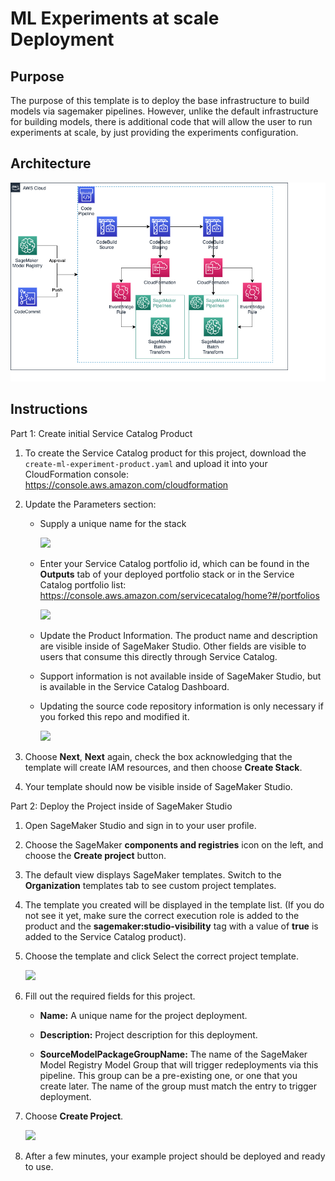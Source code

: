 # ML Experiments at scale Deployment

## Purpose

The purpose of this template is to deploy the base infrastructure to build models via sagemaker pipelines. However, unlike the default infrastructure for building models, there is additional code that will allow the user to run experiments at scale, by just providing the experiments configuration.

## Architecture

![ml-experiments-project.png](images/batch-project.png)

## Instructions

Part 1: Create initial Service Catalog Product

1. To create the Service Catalog product for this project, download the `create-ml-experiment-product.yaml` and upload it into your CloudFormation console: https://console.aws.amazon.com/cloudformation


2. Update the Parameters section:

    - Supply a unique name for the stack

        ![](images/ml-experiments-params-01.png)

    - Enter your Service Catalog portfolio id, which can be found in the __Outputs__ tab of your deployed portfolio stack or in the Service Catalog portfolio list: https://console.aws.amazon.com/servicecatalog/home?#/portfolios

        ![](images/ml-experiments-params-02.png)

    - Update the Product Information. The product name and description are visible inside of SageMaker Studio. Other fields are visible to users that consume this directly through Service Catalog. 

    - Support information is not available inside of SageMaker Studio, but is available in the Service Catalog Dashboard.

    - Updating the source code repository information is only necessary if you forked this repo and modified it.

        ![](images/ml-experiments-params-05.png)

3. Choose __Next__, __Next__ again, check the box acknowledging that the template will create IAM resources, and then choose __Create Stack__.

4. Your template should now be visible inside of SageMaker Studio.


Part 2: Deploy the Project inside of SageMaker Studio

1. Open SageMaker Studio and sign in to your user profile.

2. Choose the SageMaker __components and registries__ icon on the left, and choose the __Create project__ button.

3. The default view displays SageMaker templates. Switch to the __Organization__ templates tab to see custom project templates.

4. The template you created will be displayed in the template list. (If you do not see it yet, make sure the correct execution role is added to the product and the __sagemaker:studio-visibility__ tag with a value of __true__ is added to the Service Catalog product).

5. Choose the template and click Select the correct project template.

    ![](../images/sm-projects-listing.png)

6. Fill out the required fields for this project.

    - __Name:__ A unique name for the project deployment.

    - __Description:__ Project description for this deployment.

    - __SourceModelPackageGroupName:__ The name of the SageMaker Model Registry Model Group that will trigger redeployments via this pipeline. This group can be a pre-existing one, or one that you create later. The name of the group must match the entry to trigger deployment.

7. Choose __Create Project__.

    ![](images/ml-experiments-create-project.png)

8. After a few minutes, your example project should be deployed and ready to use.